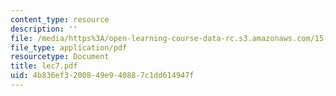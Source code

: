 ```yaml
---
content_type: resource
description: ''
file: /media/https%3A/open-learning-course-data-rc.s3.amazonaws.com/15-564-information-technology-i-spring-2003/4b836ef3200849e940887c1dd614947f_lec7.pdf
file_type: application/pdf
resourcetype: Document
title: lec7.pdf
uid: 4b836ef3-2008-49e9-4088-7c1dd614947f
---
```

